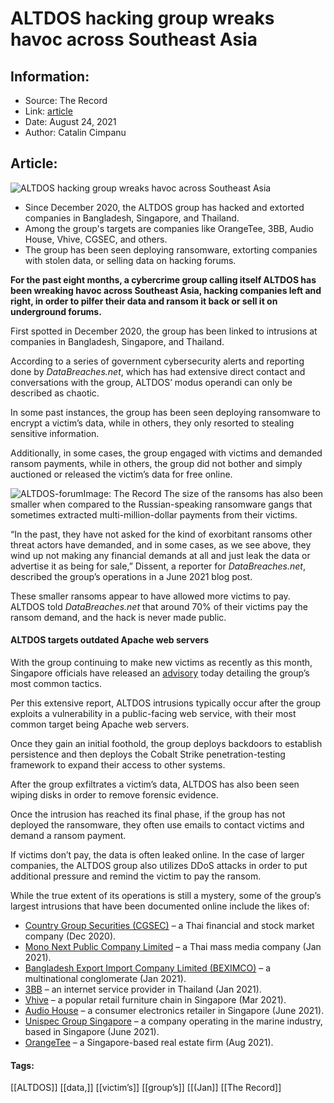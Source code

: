 # ALTDOS hacking group wreaks havoc across Southeast Asia
### 

## Information:
+ Source: The Record
+ Link: [article](https://therecord.media/altdos-hacking-group-wreaks-havoc-across-southeast-asia/)
+ Date: August 24, 2021
+ Author: Catalin Cimpanu


## Article:
![ALTDOS hacking group wreaks havoc across Southeast Asia](https://therecord.media/wp-content/uploads/2021/08/Singapore.jpg)

* Since December 2020, the ALTDOS group has hacked and extorted companies in Bangladesh, Singapore, and Thailand.
* Among the group's targets are companies like OrangeTee, 3BB, Audio House, Vhive, CGSEC, and others.
* The group has been seen deploying ransomware, extorting companies with stolen data, or selling data on hacking forums.


**For the past eight months, a cybercrime group calling itself ALTDOS has been wreaking havoc across Southeast Asia, hacking companies left and right, in order to pilfer their data and ransom it back or sell it on underground forums.**


First spotted in December 2020, the group has been linked to intrusions at companies in Bangladesh, Singapore, and Thailand.


According to a series of government cybersecurity alerts and reporting done by *DataBreaches.net*, which has had extensive direct contact and conversations with the group, ALTDOS’ modus operandi can only be described as chaotic.


In some past instances, the group has been seen deploying ransomware to encrypt a victim’s data, while in others, they only resorted to stealing sensitive information.


Additionally, in some cases, the group engaged with victims and demanded ransom payments, while in others, the group did not bother and simply auctioned or released the victim’s data for free online.


![ALTDOS-forum](https://www-therecord.recfut.com/wp-content/uploads/2021/08/ALTDOS-forum.png)Image: The Record
The size of the ransoms has also been smaller when compared to the Russian-speaking ransomware gangs that sometimes extracted multi-million-dollar payments from their victims.


“In the past, they have not asked for the kind of exorbitant ransoms other threat actors have demanded, and in some cases, as we see above, they wind up not making any financial demands at all and just leak the data or advertise it as being for sale,” Dissent, a reporter for *DataBreaches.net*, described the group’s operations in a June 2021 blog post.


These smaller ransoms appear to have allowed more victims to pay. ALTDOS told *DataBreaches.net* that around 70% of their victims pay the ransom demand, and the hack is never made public.


#### ALTDOS targets outdated Apache web servers


With the group continuing to make new victims as recently as this month, Singapore officials have released an [advisory](https://www.csa.gov.sg/singcert/Advisories/ad-2021-007) today detailing the group’s most common tactics.


Per this extensive report, ALTDOS intrusions typically occur after the group exploits a vulnerability in a public-facing web service, with their most common target being Apache web servers.


Once they gain an initial foothold, the group deploys backdoors to establish persistence and then deploys the Cobalt Strike penetration-testing framework to expand their access to other systems.


After the group exfiltrates a victim’s data, ALTDOS has also been seen wiping disks in order to remove forensic evidence.


Once the intrusion has reached its final phase, if the group has not deployed the ransomware, they often use emails to contact victims and demand a ransom payment.


If victims don’t pay, the data is often leaked online. In the case of larger companies, the ALTDOS group also utilizes DDoS attacks in order to put additional pressure and remind the victim to pay the ransom.


While the true extent of its operations is still a mystery, some of the group’s largest intrusions that have been documented online include the likes of:


* [Country Group Securities (CGSEC)](https://www.databreaches.net/thai-securities-trading-firm-goes-offline-after-cyberattack/) – a Thai financial and stock market company (Dec 2020).
* [Mono Next Public Company Limited](https://www.databreaches.net/thai-media-and-content-conglomerate-mono-next-public-company-hit-by-altdos-hackers/) – a Thai mass media company (Jan 2021).
* [Bangladesh Export Import Company Limited (BEXIMCO)](https://www.databreaches.net/hackers-claim-to-have-attacked-major-bangladeshi-conglomerate/) – a multinational conglomerate (Jan 2021).
* [3BB](https://www.databreaches.net/th-3bb-hackers-dump-customer-data-thai-regulator-seeks-answers-from-businesses/) – an internet service provider in Thailand (Jan 2021).
* [Vhive](https://www.databreaches.net/sg-vhive-alerts-consumers-to-cyberattack/) – a popular retail furniture chain in Singapore (Mar 2021).
* [Audio House](https://www.straitstimes.com/tech/tech-news/audio-house-customer-data-possibly-stolen-by-hackers) – a consumer electronics retailer in Singapore (June 2021).
* [Unispec Group Singapore](https://www.databreaches.net/asean-companies-still-targeted-by-altdos-threat-actors/) – a company operating in the marine industry, based in Singapore (June 2021).
* [OrangeTee](https://www.databreaches.net/singapore-real-estate-firm-breached-by-altdos/) – a Singapore-based real estate firm (Aug 2021).





#### Tags:
[[ALTDOS]] [[data,]] [[victim’s]] [[group’s]] [[(Jan]] [[The Record]]
